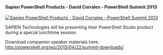 ﻿#### Sapien PowerShell Products - David Corrales - PowerShell Summit 2013

[![Sapien PowerShell Products - David Corrales - PowerShell Summit 2013](https://i4.ytimg.com/vi/3deY6e6Npzo/hqdefault.jpg "Sapien PowerShell Products - David Corrales - PowerShell Summit 2013")](https://www.youtube.com/watch?v=3deY6e6Npzo)

SAPIEN Technologies will be presenting their PowerShell Studio product during a special lunchtime session.

Download companion speaker materials here: 
http://powershell.org/wp/2013/04/22/summit-downloads/



